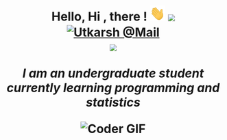 <h1 align="center"><b>Hello, Hi , there !</b>
  <img src="https://raw.githubusercontent.com/ABSphreak/ABSphreak/master/gifs/Hi.gif" width="35" height="35>
  
  
  
  <br>
<a href="https://www.linkedin.com/in/mohamed-fathir-538951204/">
  <img align="center"  width="22px" src="https://cdn.jsdelivr.net/npm/simple-icons@v3/icons/linkedin.svg" />
</a>
  <a href="mailto:fathir.majeed@gmail.com">
  <img align="center" alt="Utkarsh @Mail" width="22px" src="https://cdn.jsdelivr.net/npm/simple-icons@v3/icons/gmail.svg" />
</a>

  
<br>
  <img src="https://media.giphy.com/media/WUlplcMpOCEmTGBtBW/giphy.gif" width="80"/>
  
  <b><i>I am an undergraduate student currently learning programming and statistics</i></b>
  
 
  
  
  
  
  

<p  align="center"><img src="https://media.giphy.com/media/SWoSkN6DxTszqIKEqv/giphy.gif" alt="Coder GIF" width="500" height="400"> 
